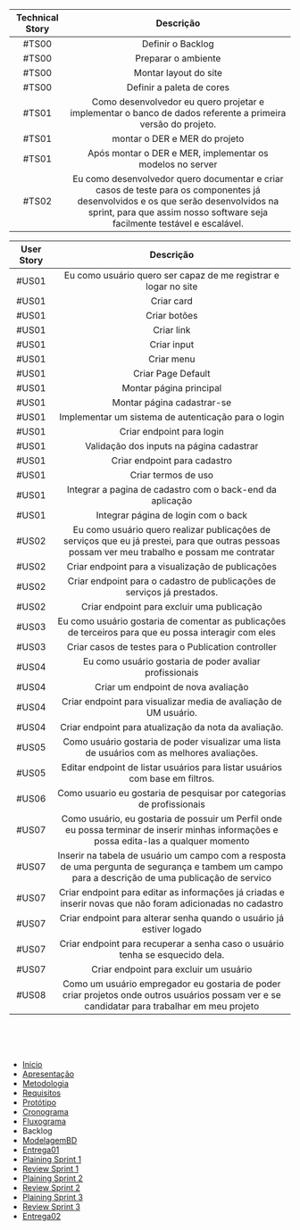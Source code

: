 
|Technical Story|Descrição|
|:-------------:|:-------:|
|#TS00|Definir o Backlog|
|#TS00|Preparar o ambiente|
|#TS00|Montar layout do site|
|#TS00|Definir a paleta de cores|
|#TS01|Como desenvolvedor eu quero projetar e implementar o banco de dados referente a primeira versão do projeto.|
|#TS01| montar o DER e MER do projeto|
|#TS01| Após montar o DER e MER, implementar os modelos no server|
|#TS02|Eu como desenvolvedor quero documentar e criar casos de teste para os componentes já desenvolvidos e os que serão desenvolvidos na sprint, para que assim nosso software seja facilmente testável e escalável.|

|User Story|Descrição|
|:--------:|:-------:|
|#US01|Eu como usuário quero ser capaz de me registrar e logar no site|
|#US01| Criar card|
|#US01| Criar botões|
|#US01| Criar link|
|#US01| Criar input|
|#US01|Criar menu|
|#US01| Criar Page Default|
|#US01| Montar página principal|
|#US01| Montar página cadastrar-se|
|#US01| Implementar um sistema de autenticação para o login|
|#US01| Criar endpoint para login|
|#US01| Validação dos inputs na página cadastrar|
|#US01| Criar endpoint para cadastro|
|#US01| Criar termos de uso|
|#US01|Integrar a pagina de cadastro com o back-end da aplicação|
|#US01|Integrar página de login com o back|
|#US02|Eu como usuário quero realizar publicações de serviços que eu já prestei, para que outras pessoas possam ver meu trabalho e possam me contratar|
|#US02| Criar endpoint para a visualização de publicações|
|#US02| Criar endpoint para o cadastro de publicações de serviços já prestados.
|#US02| Criar endpoint para excluir uma publicação|
|#US03| Eu como usuário gostaria de comentar as publicações de terceiros para que eu possa interagir com eles|
|#US03| Criar casos de testes para o Publication controller|
|#US04| Eu como usuário gostaria de poder avaliar profissionais|
|#US04|Criar um endpoint de nova avaliação|
|#US04| Criar endpoint para visualizar media de avaliação de UM usuário.|
|#US04|Criar endpoint para atualização da nota da avaliação.|
|#US05| Como usuário gostaria de poder visualizar uma lista de usuários com as melhores avaliações.|
|#US05| Editar endpoint de listar usuários para listar usuários com base em filtros.|
|#US06| Como usuario eu gostaria de pesquisar por categorias de profissionais|
|#US07| Como usuário, eu gostaria de possuir um Perfil onde eu possa terminar de inserir minhas informações e possa edita-las a qualquer momento|
|#US07| Inserir na tabela de usuário um campo com a resposta de uma pergunta de segurança e tambem um campo para a descrição de uma publicação de servico|
|#US07| Criar endpoint para editar as informações já criadas e inserir novas que não foram adicionadas no cadastro|
|#US07| Criar endpoint para alterar senha quando o usuário já estiver logado|
|#US07| Criar endpoint para recuperar a senha caso o usuário tenha se esquecido dela.|
|#US07| Criar endpoint para excluir um usuário|
|#US08| Como um usuário empregador eu gostaria de poder criar projetos onde outros usuários possam ver e se candidatar para trabalhar em meu projeto|

<br/>
<br/>
<br/>



- [Inicio](/index.md)
- [Apresentação](/Apresentacao.MD)
- [Metodologia](/Metodologia.MD)
- [Requisitos](/Requisitos.MD)
- [Protótipo](/Prototipo.MD)
- [Cronograma](/Cronograma.MD)
- [Fluxograma](/Fluxograma.MD)
- Backlog
- [ModelagemBD](/DER-DLD.MD)
- [Entrega01](/Entrega01.MD)
- [Plaining Sprint 1](/Plaining_Sprint1.MD)
- [Review Sprint 1](/Review01.MD)
- [Plaining Sprint 2](/Plaining_Sprint2.MD)
- [Review Sprint 2](/Review02.MD)
- [Plaining Sprint 3](/Plaining_Sprint3.MD)
- [Review Sprint 3](/Review03.MD)
- [Entrega02](/Entrega02.MD)